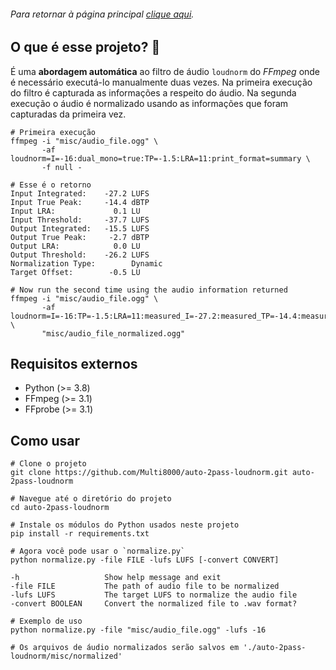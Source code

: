 ###### Para retornar à página principal [clique aqui](https://github.com/Multi8000/auto-2pass-loudnorm).

## O que é esse projeto? :thinking:

É uma **abordagem automática** ao filtro de áudio `loudnorm` do *FFmpeg* onde é necessário executá-lo manualmente duas vezes. Na primeira execução do filtro é capturada as informações a respeito do áudio. Na segunda execução o áudio é normalizado usando as informações que foram capturadas da primeira vez.

```shell
# Primeira execução
ffmpeg -i "misc/audio_file.ogg" \
       -af loudnorm=I=-16:dual_mono=true:TP=-1.5:LRA=11:print_format=summary \
       -f null -

# Esse é o retorno
Input Integrated:    -27.2 LUFS
Input True Peak:     -14.4 dBTP
Input LRA:             0.1 LU
Input Threshold:     -37.7 LUFS
Output Integrated:   -15.5 LUFS
Output True Peak:     -2.7 dBTP
Output LRA:            0.0 LU
Output Threshold:    -26.2 LUFS
Normalization Type:        Dynamic
Target Offset:        -0.5 LU

# Now run the second time using the audio information returned
ffmpeg -i "misc/audio_file.ogg" \
       -af loudnorm=I=-16:TP=-1.5:LRA=11:measured_I=-27.2:measured_TP=-14.4:measured_LRA=0.1:measured_thresh=-37.7:offset=-0.5:linear=true:print_format=summary \
       "misc/audio_file_normalized.ogg"
```

## Requisitos externos

* Python (>= 3.8)
* FFmpeg (>= 3.1)
* FFprobe (>= 3.1)

## Como usar

```shell
# Clone o projeto
git clone https://github.com/Multi8000/auto-2pass-loudnorm.git auto-2pass-loudnorm

# Navegue até o diretório do projeto
cd auto-2pass-loudnorm

# Instale os módulos do Python usados neste projeto
pip install -r requirements.txt
```

```shell
# Agora você pode usar o `normalize.py`
python normalize.py -file FILE -lufs LUFS [-convert CONVERT]

-h                   Show help message and exit
-file FILE           The path of audio file to be normalized
-lufs LUFS           The target LUFS to normalize the audio file
-convert BOOLEAN     Convert the normalized file to .wav format?

# Exemplo de uso
python normalize.py -file "misc/audio_file.ogg" -lufs -16

# Os arquivos de áudio normalizados serão salvos em './auto-2pass-loudnorm/misc/normalized'
```
